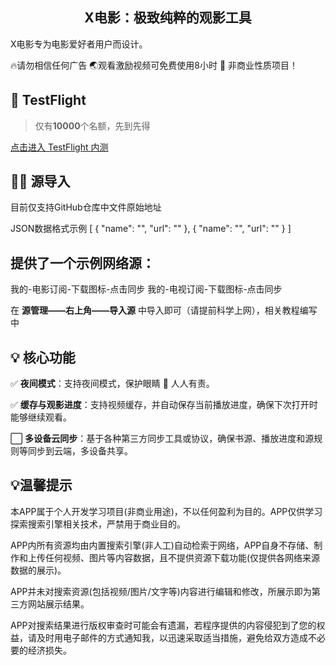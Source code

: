 
<h2 align="center">X电影：极致纯粹的观影工具</h2>


X电影专为电影爱好者用户而设计。

🔥请勿相信任何广告
🌏观看激励视频可免费使用8小时
🌟 非商业性质项目！

##  TestFlight

> 仅有**10000**个名额，先到先得

[点击进入 TestFlight 内测](https://testflight.apple.com/join/hDMYDZ0P)

## 👩‍💻 源导入 
目前仅支持GitHub仓库中文件原始地址

JSON数据格式示例
[
  {
    "name": "",
    "url": ""
  },
  {
    "name": "",
    "url": ""
  }
  ]
  
## 提供了一个示例网络源：
我的-电影订阅-下载图标-点击同步
我的-电视订阅-下载图标-点击同步


在 **源管理——右上角——导入源** 中导入即可（请提前科学上网），相关教程编写中

## 💡 核心功能

✅ **夜间模式**：支持夜间模式，保护眼睛 👀 人人有责。

✅ **缓存与观影进度**：支持视频缓存，并自动保存当前播放进度，确保下次打开时能够继续观看。

⬜ **多设备云同步**：基于各种第三方同步工具或协议，确保书源、播放进度和源规则等同步到云端，多设备共享。

## 💡温馨提示
本APP属于个人开发学习项目(非商业用途)，不以任何盈利为目的。APP仅供学习探索搜索引擎相关技术，严禁用于商业目的。

APP内所有资源均由内置搜索引擎(非人工)自动检索于网络，APP自身不存储、制作和上传任何视频、图片等内容数据，且不提供资源下载功能(仅提供各网络来源数据的展示)。

APP并未对搜索资源(包括视频/图片/文字等)内容进行编辑和修改，所展示即为第三方网站展示结果。

APP对搜索结果进行版权审查时可能会有遗漏，若程序提供的内容侵犯到了您的权益，请及时用电子邮件的方式通知我，以迅速采取适当措施，避免给双方造成不必要的经济损失。


              

